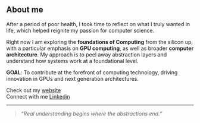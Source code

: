 ## About me

After a period of poor health, I took time to reflect on what I truly wanted in life, 
which helped reignite my passion for computer science.

Right now I am exploring the **foundations of Computing** from the silicon
up, with a particular emphasis on **GPU computing**, as well as broader **computer
architecture**. My approach is to peel away abstraction layers and understand how
systems work at a foundational level.

**GOAL**: To contribute at the forefront of computing technology, driving innovation
in GPUs and next generation architectures.

Check out my [website](https://www.elpatatone.com)  
Connect with me [Linkedin](https://www.linkedin.com/in/hasanur-rahman-mohammad)

---
> *“Real understanding begins where the abstractions end.”*  
